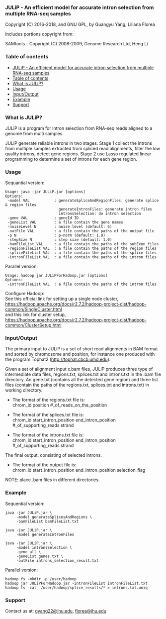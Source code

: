 ### <a name="julip"></a> JULiP - An efficient model for accurate intron selection from multiple RNA-seq samples

Copyright (C) 2016-2018, and GNU GPL, by Guangyu Yang, Liliana Florea

Includes portions copyright from:

SAMtools - Copyright (C) 2008-2009, Genome Research Ltd, Heng Li


### <a name="table-of-contents"></a> Table of contents

- [JULiP - An efficient model for accurate intron selection from multiple RNA-seq samples](#julip)  
- [Table of contents](#table-of-contents)  
- [What is JULiP?](#what-is-julip)  
- [Usage](#usage)  
- [Input/Output](#inputoutput)  
- [Example](#example)   
- [Support](#support)  


### <a name="what-is-julip"></a> What is JULiP?

JULiP is a program for Intron selection from RNA-seq reads aligned to a genome from multi samples. 

JULiP generate reliable introns in two stages. Stage 1 collect the introns from multiple samples extracted from spliced read alignments, filter the low quality introns, detect gene regions. Stage 2 use Lasso regulated linear programming to determine a set of introns for each gene region.


### <a name="usage"></a> Usage

Sequantial version:  
```
Usage: java -jar JULiP.jar [options]  
Options:  
 -model VAL           : generateSpliceAndRegionFiles: generate splice & region files  
                        generateIntronFiles: generate intron files  
                        intronsSelection: do intron selection  
 -gene VAL            : geneId ID  
 -geneList VAL        : a file contain the gene names  
 -noiseLevel N        : noise level (default: 6)  
 -outFile VAL         : a file contain the paths of the output file  
 -p N                 : p-norm (default: 1.0)  
 -stepSize N          : step size (default: 1.0)  
 -bamFileList VAL     : a file contain the paths of the subExon files  
 -regionFileList VAL  : a file contain the paths of the region files  
 -spliceFileList VAL  : a file contain the paths of the splice files 
 -intronFileList VAL  : a file contain the paths of the intron files  
```
Parallel version:  
```
Usage: hadoop jar JULiPForHadoop.jar [options]  
Options:  
 -intronFileList VAL  : a file contain the paths of the intron files  
```
Configure Hadoop:  
See this official link for setting up a single node cluster,  
https://hadoop.apache.org/docs/r2.7.2/hadoop-project-dist/hadoop-common/SingleCluster.html  
and this link for cluster setup,  
https://hadoop.apache.org/docs/r2.7.2/hadoop-project-dist/hadoop-common/ClusterSetup.html  

### <a name="inputoutput"></a> Input/Output  
The primary input to JULiP is a set of short read alignments in BAM format and sorted by chromosome and position, for instance one produced with the program Tophat2 (http://tophat.cbcb.umd.edu).

Given a set of alignment input x.bam files, JULiP produces three type of intermediate data files, regions.txt, splices.txt and introns.txt in the .bam file directory. An gene.txt (contains all the detected gene region) and three list files (contain the paths of the regions.txt, splices.txt and introns.txt) in working directory.

- The format of the regions.txt file is:  
chrom_id position #_of_reads_on_the_position  

- The format of the splices.txt file is:  
chrom_id start_intron_position end_intron_position #_of_supporting_reads strand  

- The format of the introns.txt file is:  
chrom_id start_intron_position end_intron_position #_of_supporting_reads strand

The final output, consisting of selected introns.
- The format of the output file is:  
chrom_id start_intron_position end_intron_position selection_flag

NOTE: place .bam files in different directories.


### <a name="example"></a> Example  
Sequential version:  
```
java -jar JULiP.jar \  
	 -model generateSplicesAndRegions \  
	 -bamFileList bamFileList.txt  

java -jar JULiP.jar \  
	 -model generateIntronFiles  

java -jar JULiP.jar \  
     -model intronsSelection \  
     -gene all \  
     -geneList genes.txt \  
     -outFile introns_selection_result.txt  
```
Parallel version:  
```
hadoop fs -mkdir -p /user/hadoop  
hadoop jar JULiPForHadoop.jar -intronFileList intronFileList.txt  
hadoop fs -cat  /user/hadoop/splice_results/* > introns.txt.uniq  
```

### <a name="support"></a> Support

Contact us at: gyang22@jhu.edu, florea@jhu.edu
